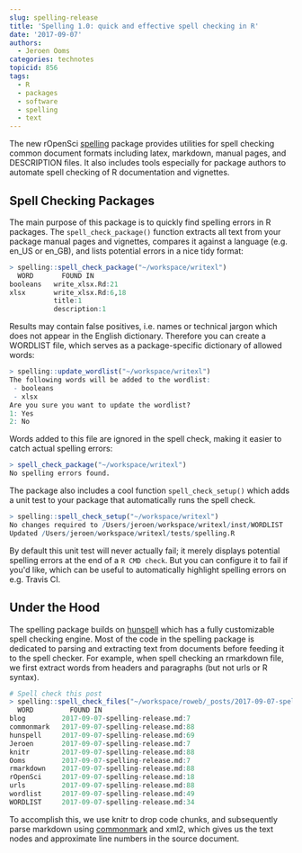 ```yaml
---
slug: spelling-release
title: 'Spelling 1.0: quick and effective spell checking in R'
date: '2017-09-07'
authors:
  - Jeroen Ooms
categories: technotes
topicid: 856
tags:
  - R
  - packages
  - software
  - spelling
  - text
---
```



The new rOpenSci [spelling](https://cran.r-project.org/web/packages/spelling/index.html) package provides utilities for spell checking common document formats including latex, markdown, manual pages, and DESCRIPTION files. It also includes tools especially for package authors to automate spell checking of R documentation and vignettes.

## Spell Checking Packages

The main purpose of this package is to quickly find spelling errors in R packages. The `spell_check_package()` function extracts all text from your package manual pages and vignettes, compares it against a language (e.g. en_US or en_GB), and lists potential errors in a nice tidy format:


```r
> spelling::spell_check_package("~/workspace/writexl")
  WORD       FOUND IN
booleans   write_xlsx.Rd:21
xlsx       write_xlsx.Rd:6,18
           title:1
           description:1
```

Results may contain false positives, i.e. names or technical jargon which does not appear in the English dictionary. Therefore you can create a WORDLIST file, which serves as a package-specific dictionary of allowed words:

```r
> spelling::update_wordlist("~/workspace/writexl")
The following words will be added to the wordlist:
 - booleans
 - xlsx
Are you sure you want to update the wordlist?
1: Yes
2: No
```

Words added to this file are ignored in the spell check, making it easier to catch actual spelling errors:

```r
> spell_check_package("~/workspace/writexl")
No spelling errors found.
```

The package also includes a cool function `spell_check_setup()` which adds a unit test to your package that automatically runs the spell check.

```r
> spelling::spell_check_setup("~/workspace/writexl")
No changes required to /Users/jeroen/workspace/writexl/inst/WORDLIST
Updated /Users/jeroen/workspace/writexl/tests/spelling.R
```

By default this unit test will never actually fail; it merely displays potential spelling errors at the end of a `R CMD check`. But you can configure it to fail if you'd like, which can be useful to automatically highlight spelling errors on e.g. Travis CI.


## Under the Hood

The spelling package builds on [hunspell](/blog/technotes/2016/09/12/hunspell-release-20) which has a fully customizable spell checking engine. Most of the code in the spelling package is dedicated to parsing and extracting text from documents before feeding it to the spell checker.
For example, when spell checking an rmarkdown file, we first extract words from headers and paragraphs (but not urls or R syntax).

```r
# Spell check this post
> spelling::spell_check_files("~/workspace/roweb/_posts/2017-09-07-spelling-release.md", lang = 'en_US')
  WORD         FOUND IN
blog         2017-09-07-spelling-release.md:7
commonmark   2017-09-07-spelling-release.md:88
hunspell     2017-09-07-spelling-release.md:69
Jeroen       2017-09-07-spelling-release.md:7
knitr        2017-09-07-spelling-release.md:88
Ooms         2017-09-07-spelling-release.md:7
rmarkdown    2017-09-07-spelling-release.md:88
rOpenSci     2017-09-07-spelling-release.md:18
urls         2017-09-07-spelling-release.md:88
wordlist     2017-09-07-spelling-release.md:49
WORDLIST     2017-09-07-spelling-release.md:34
```

 To accomplish this, we use knitr to drop code chunks, and subsequently parse markdown using [commonmark](/blog/2016/12/02/commonmark) and xml2, which gives us the text nodes and approximate line numbers in the source document.
